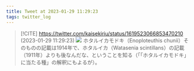 ```yaml
---
title: Tweet at 2023-01-29 11:29:23
tags: twitter_log
---
```


> [!CITE] https://twitter.com/kaisekiriu/status/1619523066853470210 (2023-01-29 11:29:23)
> ![](https://twitter.com/kaisekiriu/status/1619523066853470210)
> ホタルイカモドキ（Enoploteuthis chunii）そのものの記載は1914年で、ホタルイカ（Watasenia scintillans）の記載（1911年）よりも後なんだな、ということを知る（「「ホタルイカモドキ」に当たる種」の解釈にもよるが）。
